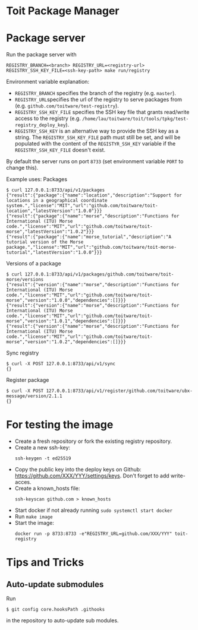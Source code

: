 # Toit Package Manager

Package server
==============
Run the package server with
```
REGISTRY_BRANCH=<branch> REGISTRY_URL=<registry-url> REGISTRY_SSH_KEY_FILE=<ssh-key-path> make run/registry
```
Environment variable explanation:
 - `REGISTRY_BRANCH` specifies the branch of the registry (e.g. `master`).
 - `REGISTRY_URL`specifies the url of the registry to serve packages from (e.g. `github.com/toitware/test-registry`).
 - `REGISTRY_SSH_KEY_FILE` specifies the SSH key file that grants read/write access to the registry (e.g. `/home/lau/toitware/toit/tools/tpkg/test-registry_deploy_key`).
 - `REGISTRY_SSH_KEY` is an alternative way to provide the SSH key as a string. The `REGISTRY_SSH_KEY_FILE` path
    must still be set, and will be populated with the content of the `REGISTYR_SSH_KEY` variable if the
    `REGISTRY_SSH_KEY_FILE` doesn't exist.

By default the server runs on port `8733` (set environment variable `PORT` to change this).

Example uses:
Packages
```
$ curl 127.0.0.1:8733/api/v1/packages
{"result":{"package":{"name":"location","description":"Support for locations in a geographical coordinate system.","license":"MIT","url":"github.com/toitware/toit-location","latestVersion":"1.0.0"}}}
{"result":{"package":{"name":"morse","description":"Functions for International (ITU) Morse code.","license":"MIT","url":"github.com/toitware/toit-morse","latestVersion":"1.0.2"}}}
{"result":{"package":{"name":"morse_tutorial","description":"A tutorial version of the Morse package.","license":"MIT","url":"github.com/toitware/toit-morse-tutorial","latestVersion":"1.0.0"}}}
```
Versions of a package
```
$ curl 127.0.0.1:8733/api/v1/packages/github.com/toitware/toit-morse/versions
{"result":{"version":{"name":"morse","description":"Functions for International (ITU) Morse code.","license":"MIT","url":"github.com/toitware/toit-morse","version":"1.0.0","dependencies":[]}}}
{"result":{"version":{"name":"morse","description":"Functions for International (ITU) Morse code.","license":"MIT","url":"github.com/toitware/toit-morse","version":"1.0.1","dependencies":[]}}}
{"result":{"version":{"name":"morse","description":"Functions for International (ITU) Morse code.","license":"MIT","url":"github.com/toitware/toit-morse","version":"1.0.2","dependencies":[]}}}
```
Sync registry
```
$ curl -X POST 127.0.0.1:8733/api/v1/sync
{}
```
Register package
```
$ curl -X POST 127.0.0.1:8733/api/v1/register/github.com/toitware/ubx-message/version/2.1.1
{}
```

For testing the image
=====================
* Create a fresh repository or fork the existing registry repository.
* Create a new ssh-key:
  ``` shell
  ssh-keygen -t ed25519
  ```
* Copy the public key into the deploy keys on Github: https://github.com/XXX/YYY/settings/keys.
  Don't forget to add write-acces.
* Create a known_hosts file:
  ``` shell
  ssh-keyscan github.com > known_hosts
  ```
* Start docker if not already running `sudo systemctl start docker`
* Run `make image`
* Start the image:
  ``` shell
  docker run -p 8733:8733 -e"REGISTRY_URL=github.com/XXX/YYY" toit-registry
  ```


Tips and Tricks
===============

## Auto-update submodules

Run

```
$ git config core.hooksPath .githooks
```

in the repository to auto-update sub modules.
